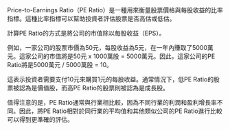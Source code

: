 

Price-to-Earnings Ratio（PE Ratio）是一種用來衡量股票價格與每股收益的比率指標。這種比率指標可以幫助投資者評估股票是否高估或低估。

計算PE Ratio的方式是將公司的市值除以每股收益（EPS）。

例如，一家公司的股票市價為50元，每股收益為5元，在一年內賺取了5000萬元。這家公司的市值將是50元 x 1000萬股 = 5000萬元。因此，這家公司的PE Ratio將是5000萬元 / 5000萬股 = 10。

這表示投資者需要支付10元來購買1元的每股收益。通常情況下，低PE Ratio的股票被認為是價值股，而高PE Ratio的股票則被認為是成長股。

值得注意的是，PE Ratio通常與行業相比較，因為不同行業的利潤和盈利增長率不同。因此，將PE Ratio相對於同行業的平均值和其他類似公司的PE Ratio進行比較可以得到更準確的評估。